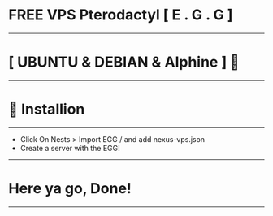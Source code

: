 # FREE VPS Pterodactyl [ E . G . G ] 
---------------------
# [ UBUNTU & DEBIAN & Alphine ] 💚
---------------------
# 🔶 Installion
---------------------
- Click On Nests > Import EGG /  and add nexus-vps.json
- Create a server with the EGG!
---------------------
# Here ya go, Done! 
---------------------